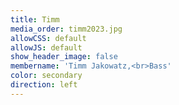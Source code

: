 ```yaml
---
title: Timm
media_order: timm2023.jpg
allowCSS: default
allowJS: default
show_header_image: false
membername: 'Timm Jakowatz,<br>Bass'
color: secondary
direction: left
---
```


